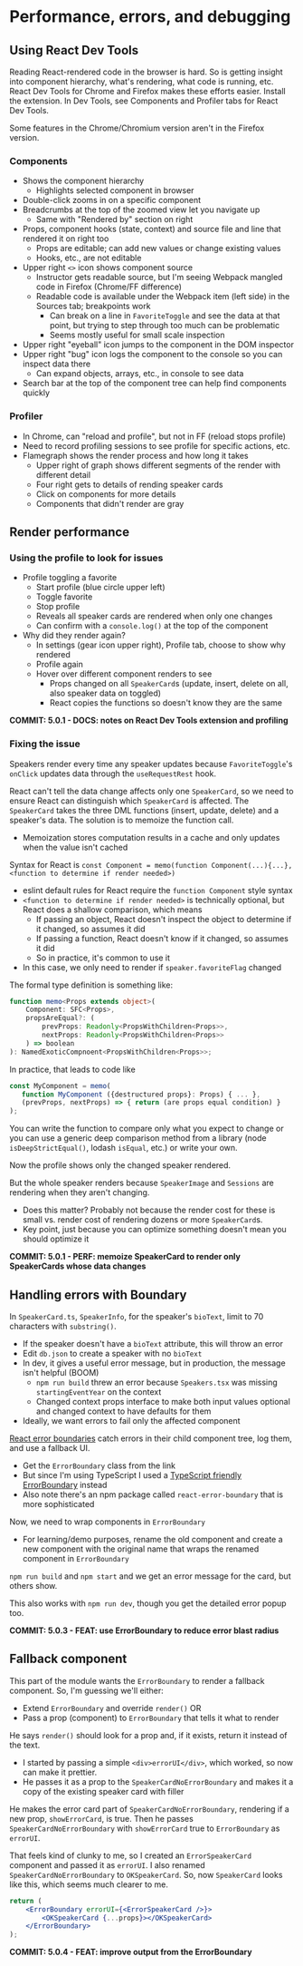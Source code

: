 # Performance, errors, and debugging

## Using React Dev Tools

Reading React-rendered code in the browser is hard. So is getting insight into component hierarchy, what's rendering, what code is running, etc. React Dev Tools for Chrome and Firefox makes these efforts easier. Install the extension. In Dev Tools, see Components and Profiler tabs for React Dev Tools.

Some features in the Chrome/Chromium version aren't in the Firefox version.

### Components

-  Shows the component hierarchy
   -  Highlights selected component in browser
-  Double-click zooms in on a specific component
-  Breadcrumbs at the top of the zoomed view let you navigate up
   -  Same with "Rendered by" section on right
-  Props, component hooks (state, context) and source file and line that rendered it on right too
   -  Props are editable; can add new values or change existing values
   -  Hooks, etc., are not editable
-  Upper right `<>` icon shows component source
   -  Instructor gets readable source, but I'm seeing Webpack mangled code in Firefox (Chrome/FF difference)
   -  Readable code is available under the Webpack item (left side) in the Sources tab; breakpoints work
      -  Can break on a line in `FavoriteToggle` and see the data at that point, but trying to step through too much can be problematic
      -  Seems mostly useful for small scale inspection
-  Upper right "eyeball" icon jumps to the component in the DOM inspector
-  Upper right "bug" icon logs the component to the console so you can inspect data there
   -  Can expand objects, arrays, etc., in console to see data
-  Search bar at the top of the component tree can help find components quickly

### Profiler

-  In Chrome, can "reload and profile", but not in FF (reload stops profile)
-  Need to record profiling sessions to see profile for specific actions, etc.
-  Flamegraph shows the render process and how long it takes
   -  Upper right of graph shows different segments of the render with different detail
   -  Four right gets to details of rending speaker cards
   -  Click on components for more details
   -  Components that didn't render are gray

## Render performance

### Using the profile to look for issues

-  Profile toggling a favorite
   -  Start profile (blue circle upper left)
   -  Toggle favorite
   -  Stop profile
   -  Reveals all speaker cards are rendered when only one changes
   -  Can confirm with a `console.log()` at the top of the component
-  Why did they render again?
   -  In settings (gear icon upper right), Profile tab, choose to show why rendered
   -  Profile again
   -  Hover over different component renders to see
      -  Props changed on all `SpeakerCard`s (update, insert, delete on all, also speaker data on toggled)
      -  React copies the functions so doesn't know they are the same

**COMMIT: 5.0.1 - DOCS: notes on React Dev Tools extension and profiling**

### Fixing the issue

Speakers render every time any speaker updates because `FavoriteToggle`'s `onClick` updates data through the `useRequestRest` hook.

React can't tell the data change affects only one `SpeakerCard`, so we need to ensure React can distinguish which `SpeakerCard` is affected. The `SpeakerCard` takes the three DML functions (insert, update, delete) and a speaker's data. The solution is to memoize the function call.

-  Memoization stores computation results in a cache and only updates when the value isn't cached

Syntax for React is `const Component = memo(function Component(...){...}, <function to determine if render needed>)`

-  eslint default rules for React require the `function Component` style syntax
-  `<function to determine if render needed>` is technically optional, but React does a shallow comparison, which means
   -  If passing an object, React doesn't inspect the object to determine if it changed, so assumes it did
   -  If passing a function, React doesn't know if it changed, so assumes it did
   -  So in practice, it's common to use it
-  In this case, we only need to render if `speaker.favoriteFlag` changed

The formal type definition is something like:

```typescript
function memo<Props extends object>(
	Component: SFC<Props>,
	propsAreEqual?: (
		prevProps: Readonly<PropsWithChildren<Props>>,
		nextProps: Readonly<PropsWithChildren<Props>>
	) => boolean
): NamedExoticCompnoent<PropsWithChildren<Props>>;
```

In practice, that leads to code like

```typescript
const MyComponent = memo(
   function MyComponent ({destructured props}: Props) { ... },
   (prevProps, nextProps) => { return (are props equal condition) }
);
```

You can write the function to compare only what you expect to change or you can use a generic deep comparison method from a library (node `isDeepStrictEqual()`, lodash `isEqual`, etc.) or write your own.

Now the profile shows only the changed speaker rendered.

But the whole speaker renders because `SpeakerImage` and `Sessions` are rendering when they aren't changing.

-  Does this matter? Probably not because the render cost for these is small vs. render cost of rendering dozens or more `SpeakerCard`s.
-  Key point, just because you can optimize something doesn't mean you should optimize it

**COMMIT: 5.0.1 - PERF: memoize SpeakerCard to render only SpeakerCards whose data changes**

## Handling errors with Boundary

In `SpeakerCard.ts`, `SpeakerInfo`, for the speaker's `bioText`, limit to 70 characters with `substring()`.

-  If the speaker doesn't have a `bioText` attribute, this will throw an error
-  Edit `db.json` to create a speaker with no `bioText`
-  In dev, it gives a useful error message, but in production, the message isn't helpful (BOOM)
   -  `npm run build` threw an error because `Speakers.tsx` was missing `startingEventYear` on the context
   -  Changed context props interface to make both input values optional and changed context to have defaults for them
-  Ideally, we want errors to fail only the affected component

[React error boundaries](https://reactjs.org/docs/error-boundaries.html) catch errors in their child component tree, log them, and use a fallback UI.

-  Get the `ErrorBoundary` class from the link
-  But since I'm using TypeScript I used a [TypeScript friendly ErrorBoundary](https://react-typescript-cheatsheet.netlify.app/docs/basic/getting-started/error_boundaries/) instead
-  Also note there's an npm package called `react-error-boundary` that is more sophisticated

Now, we need to wrap components in `ErrorBoundary`

-  For learning/demo purposes, rename the old component and create a new component with the original name that wraps the renamed component in `ErrorBoundary`

`npm run build` and `npm start` and we get an error message for the card, but others show.

This also works with `npm run dev`, though you get the detailed error popup too.

**COMMIT: 5.0.3 - FEAT: use ErrorBoundary to reduce error blast radius**

## Fallback component

This part of the module wants the `ErrorBoundary` to render a fallback component. So, I'm guessing we'll either:

-  Extend `ErrorBoundary` and override `render()` OR
-  Pass a prop (component) to `ErrorBoundary` that tells it what to render

He says `render()` should look for a prop and, if it exists, return it instead of the text.

-  I started by passing a simple `<div>errorUI</div>`, which worked, so now can make it prettier.
-  He passes it as a prop to the `SpeakerCardNoErrorBoundary` and makes it a copy of the existing speaker card with filler

He makes the error card part of `SpeakerCardNoErrorBoundary`, rendering if a new prop, `showErrorCard`, is true. Then he passes `SpeakerCardNoErrorBoundary` with `showErrorCard` true to `ErrorBoundary` as `errorUI`.

That feels kind of clunky to me, so I created an `ErrorSpeakerCard` component and passed it as `errorUI`. I also renamed `SpeakerCardNoErrorBoundary` to `OKSpeakerCard`. So, now `SpeakerCard` looks like this, which seems much clearer to me.

```jsx
return (
	<ErrorBoundary errorUI={<ErrorSpeakerCard />}>
		<OKSpeakerCard {...props}></OKSpeakerCard>
	</ErrorBoundary>
);
```

**COMMIT: 5.0.4 - FEAT: improve output from the ErrorBoundary**

